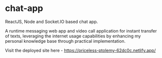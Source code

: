 # chat-app
ReactJS, Node and Socket.IO based chat app.

A runtime messaging web app and video call application for instant
transfer of texts, leveraging the internet usage capabilities by enhancing
my personal knowledge base through practical implementation.

Visit the deployed site here - https://priceless-ptolemy-62dc0c.netlify.app/
